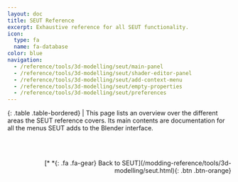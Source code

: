 ```yaml
---
layout: doc
title: SEUT Reference
excerpt: Exhaustive reference for all SEUT functionality.
icon:
  type: fa
  name: fa-database
color: blue
navigation:
  - /reference/tools/3d-modelling/seut/main-panel
  - /reference/tools/3d-modelling/seut/shader-editor-panel
  - /reference/tools/3d-modelling/seut/add-context-menu
  - /reference/tools/3d-modelling/seut/empty-properties
  - /reference/tools/3d-modelling/seut/preferences
---
```


<div class="table-responsive">

{: .table .table-bordered}
| This page lists an overview over the different areas the SEUT reference covers. Its main contents are documentation for all the menus SEUT adds to the Blender interface.

</div>

<br><br/>
<p style="text-align:right">[*&nbsp;*{: .fa .fa-gear} Back to SEUT](/modding-reference/tools/3d-modelling/seut.html){: .btn .btn-orange}</p>